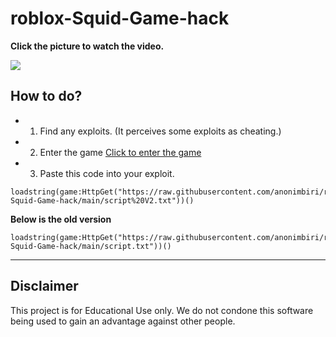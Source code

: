 # roblox-Squid-Game-hack

**Click the picture to watch the video.**

[![](https://i.ytimg.com/vi/FFY6bJBnBuE/maxresdefault.jpg)](https://www.youtube.com/watch?v=FFY6bJBnBuE)



## How to do?
- 1. Find any exploits. (It perceives some exploits as cheating.)
- 2. Enter the game [Click to enter the game](https://www.roblox.com/games/7549229959/Squid-Game)
- 3. Paste this code into your exploit. 

```
loadstring(game:HttpGet("https://raw.githubusercontent.com/anonimbiri/roblox-Squid-Game-hack/main/script%20V2.txt"))()
```
**Below is the old version**
 ```
loadstring(game:HttpGet("https://raw.githubusercontent.com/anonimbiri/roblox-Squid-Game-hack/main/script.txt"))()
 ```


-----------------------
## Disclaimer 
This project is for Educational Use only. We do not condone this software being used to gain an advantage against other people.

